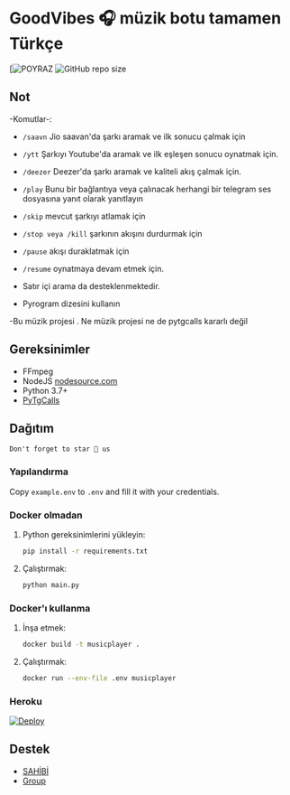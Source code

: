 # GoodVibes 🎧 müzik botu tamamen Türkçe 
[![POYRAZ](https://t.me/Poyraz2103)
![GitHub repo size](https://img.shields.io/github/repo-size/edguru/devilsmusic)

## Not
-Komutlar-:
- `/saavn` Jio saavan'da şarkı aramak ve ilk sonucu çalmak için 
- `/ytt` Şarkıyı Youtube'da aramak ve ilk eşleşen sonucu oynatmak için.
- `/deezer` Deezer'da şarkı aramak ve kaliteli akış çalmak için.
- `/play` Bunu bir bağlantıya veya çalınacak herhangi bir telegram ses dosyasına yanıt olarak yanıtlayın 
- `/skip` mevcut şarkıyı atlamak için 
- `/stop veya /kill` şarkının akışını durdurmak için 
- `/pause` akışı duraklatmak için 
- `/resume` oynatmaya devam etmek için. 
- Satır içi arama da desteklenmektedir.

- Pyrogram dizesini kullanın

-Bu müzik projesi . Ne müzik projesi ne de pytgcalls kararlı değil

## Gereksinimler

- FFmpeg
- NodeJS [nodesource.com](https://nodesource.com/)
- Python 3.7+
- [PyTgCalls](https://github.com/pytgcalls/pytgcalls)

## Dağıtım
` Don't forget to star 🌟 us `
### Yapılandırma

Copy `example.env` to `.env` and fill it with your credentials.

### Docker olmadan

1. Python gereksinimlerini yükleyin:
   ```bash
   pip install -r requirements.txt
   ```
2. Çalıştırmak:
   ```bash
   python main.py
   ```

### Docker'ı kullanma

1. İnşa etmek:
   ```bash
   docker build -t musicplayer .
   ```
2. Çalıştırmak:
   ```bash
   docker run --env-file .env musicplayer
   ```

### Heroku
[![Deploy](https://www.herokucdn.com/deploy/button.svg)](https://heroku.com/deploy?template=https://github.com/GoodVibes-1/GoodVibesBot/)

## Destek
- [SAHİBİ](https://t.me/Poyraz2103)
- [Group](https://t.me/Fmsarkilar)

